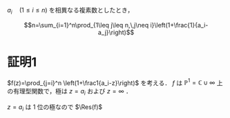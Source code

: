 $\DeclareMathOperator{\Res}{\mathrm{Res}}$

$a_i\quad(1\leq i\leq n)$ を相異なる複素数としたとき，

$$n=\sum_{i=1}^n\prod_{1\leq j\leq n,\,j\neq i}\left(1+\frac{1}{a_i-a_j}\right)$$

# 証明1

$f(z)=\prod_{j=i}^n \left(1+\frac1{a_i-z}\right)$ を考える． $f$ は $\mathbb{P}^1=\mathbb{C}\cup{\infty}$ 上の有理型関数で，極は $z=a_i$ および $z=\infty$ ．

$z=a_i$ は $1$ 位の極なので $\Res(f)$
